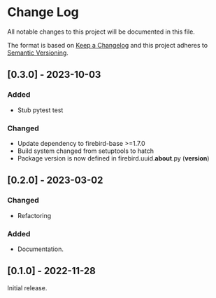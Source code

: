 # Change Log
All notable changes to this project will be documented in this file.

The format is based on [Keep a Changelog](http://keepachangelog.com/)
and this project adheres to [Semantic Versioning](http://semver.org/).

## [0.3.0] - 2023-10-03

### Added

- Stub pytest test

### Changed

- Update dependency to firebird-base >=1.7.0
- Build system changed from setuptools to hatch
- Package version is now defined in firebird.uuid.__about__.py (__version__)

## [0.2.0] - 2023-03-02

### Changed

- Refactoring

### Added

- Documentation.

## [0.1.0] - 2022-11-28

Initial release.

